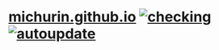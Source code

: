 # [michurin.github.io](https://michurin.github.io/) [![checking](https://github.com/michurin/michurin.github.io/actions/workflows/ci.yaml/badge.svg)](https://github.com/michurin/michurin.github.io/actions/workflows/ci.yaml) [![autoupdate](https://github.com/michurin/michurin.github.io/actions/workflows/autoupdate.yaml/badge.svg)](https://github.com/michurin/michurin.github.io/actions/workflows/autoupdate.yaml)
